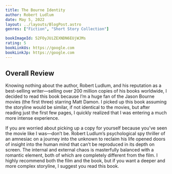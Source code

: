 ```yaml
---
title: The Bourne Identity
author: Robert Ludlum
date: May 5, 2022
layout: ../layouts/BlogPost.astro
genres: ["Fiction", "Short Story Collection"]

bookImageId: 52FOyJUiZEXNDN6EUjWJMs
rating: 5
bookLinkUs: https://google.com
bookLinkJp: https://google.com
---
```


## Overall Review

Knowing nothing about the author, Robert Ludlum, and his reputation as a best-selling writer—selling over 200 million copies of his books worldwide, I decided to read this book because I’m a huge fan of the Jason Bourne movies (the first three) starring Matt Damon. I picked up this book assuming the storyline would be similar, if not identical to the movies, but after reading just the first few pages, I quickly realized that I was entering a much more intense experience.

If you are worried about picking up a copy for yourself because you’ve seen the movie like I was—don’t be. Robert Ludlum’s psychological spy thriller of an amnesiac on a journey into the unknown to reclaim his life opened doors of insight into the human mind that can’t be reproduced in its depth on screen. The internal and external chaos is masterfully balanced with a romantic element, both of which are completely different from the film. I highly recommend both the film and the book, but if you want a deeper and more complex storyline, I suggest you read this book.
